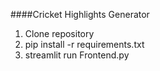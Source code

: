 ####Cricket Highlights Generator
1. Clone repository
2. pip install -r requirements.txt
3. streamlit run Frontend.py
